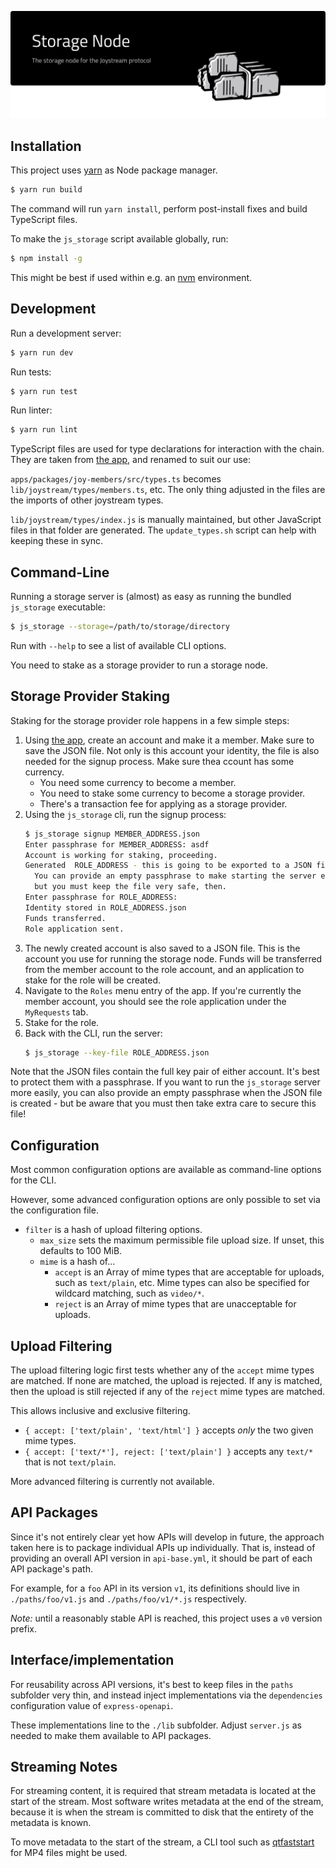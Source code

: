 ![Storage Nodes for Joystream](./banner.svg)

Installation
------------

This project uses [yarn](https://yarnpkg.com/) as Node package manager.

```bash
$ yarn run build
```

The command will run `yarn install`, perform post-install fixes and build
TypeScript files.

To make the `js_storage` script available globally, run:

```bash
$ npm install -g
```

This might be best if used within e.g. an [nvm](https://github.com/creationix/nvm)
environment.

Development
-----------

Run a development server:

```bash
$ yarn run dev
```

Run tests:
```bash
$ yarn run test
```

Run linter:
```bash
$ yarn run lint
```

TypeScript files are used for type declarations for interaction with the chain.
They are taken from [the app](https://github.com/Joystream/apps), and renamed
to suit our use:

`apps/packages/joy-members/src/types.ts` becomes `lib/joystream/types/members.ts`,
etc. The only thing adjusted in the files are the imports of other joystream
types.

`lib/joystream/types/index.js` is manually maintained, but other JavaScript
files in that folder are generated. The `update_types.sh` script can help with
keeping these in sync.

Command-Line
------------

Running a storage server is (almost) as easy as running the bundled `js_storage`
executable:

```bash
$ js_storage --storage=/path/to/storage/directory
```

Run with `--help` to see a list of available CLI options.

You need to stake as a storage provider to run a storage node.

Storage Provider Staking
------------------------

Staking for the storage provider role happens in a few simple steps:

1. Using [the app](https://github.com/Joystream/apps), create an account and make
   it a member. Make sure to save the JSON file. Not only is this account your
   identity, the file is also needed for the signup process. Make sure thea ccount
   has some currency. 
   - You need some currency to become a member.
   - You need to stake some currency to become a storage provider.
   - There's a transaction fee for applying as a storage provider.
1. Using the `js_storage` cli, run the signup process:
   ```bash
   $ js_storage signup MEMBER_ADDRESS.json
   Enter passphrase for MEMBER_ADDRESS: asdf
   Account is working for staking, proceeding.
   Generated  ROLE_ADDRESS - this is going to be exported to a JSON file.
     You can provide an empty passphrase to make starting the server easier,
     but you must keep the file very safe, then.
   Enter passphrase for ROLE_ADDRESS:
   Identity stored in ROLE_ADDRESS.json
   Funds transferred.
   Role application sent.
   ```
1. The newly created account is also saved to a JSON file. This is the account
   you use for running the storage node. Funds will be transferred from the member
   account to the role account, and an application to stake for the role will be
   created.
1. Navigate to the `Roles` menu entry of the app. If you're currently the member
   account, you should see the role application under the `MyRequests` tab.
1. Stake for the role.
1. Back with the CLI, run the server:
   ```bash
   $ js_storage --key-file ROLE_ADDRESS.json
   ```

Note that the JSON files contain the full key pair of either account. It's best
to protect them with a passphrase. If you want to run the `js_storage` server
more easily, you can also provide an empty passphrase when the JSON file is
created - but be aware that you must then take extra care to secure this file!

Configuration
-------------

Most common configuration options are available as command-line options
for the CLI.

However, some advanced configuration options are only possible to set
via the configuration file.

* `filter` is a hash of upload filtering options.
  * `max_size` sets the maximum permissible file upload size. If unset,
    this defaults to 100 MiB.
  * `mime` is a hash of...
    * `accept` is an Array of mime types that are acceptable for uploads,
      such as `text/plain`, etc. Mime types can also be specified for
      wildcard matching, such as `video/*`.
    * `reject` is an Array of mime types that are unacceptable for uploads.

Upload Filtering
----------------

The upload filtering logic first tests whether any of the `accept` mime types
are matched. If none are matched, the upload is rejected. If any is matched,
then the upload is still rejected if any of the `reject` mime types are
matched.

This allows inclusive and exclusive filtering.

* `{ accept: ['text/plain', 'text/html'] }` accepts *only* the two given mime types.
* `{ accept: ['text/*'], reject: ['text/plain'] }` accepts any `text/*` that is not
  `text/plain`.

More advanced filtering is currently not available.

API Packages
------------

Since it's not entirely clear yet how APIs will develop in future, the approach
taken here is to package individual APIs up individually. That is, instead of
providing an overall API version in `api-base.yml`, it should be part of each
API package's path.

For example, for a `foo` API in its version `v1`, its definitions should live
in `./paths/foo/v1.js` and `./paths/foo/v1/*.js` respectively.

*Note:* until a reasonably stable API is reached, this project uses a `v0`
version prefix.

Interface/implementation
------------------------

For reusability across API versions, it's best to keep files in the `paths`
subfolder very thin, and instead inject implementations via the `dependencies`
configuration value of `express-openapi`.

These implementations line to the `./lib` subfolder. Adjust `server.js` as
needed to make them available to API packages.

Streaming Notes
---------------

For streaming content, it is required that stream metadata is located at the
start of the stream. Most software writes metadata at the end of the stream,
because it is when the stream is committed to disk that the entirety of the
metadata is known.

To move metadata to the start of the stream, a CLI tool such as
[qtfaststart](https://github.com/danielgtaylor/qtfaststart) for MP4 files might
be used.
